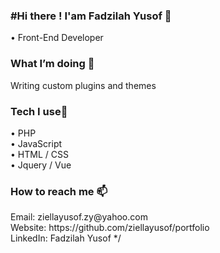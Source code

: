 <h3> #Hi there ! I'am Fadzilah Yusof 👋 </h3>

• Front-End Developer

<h3>What I’m doing 🔭 </h3>

Writing custom plugins and themes
<h3>Tech I use🔭 </h3>
 
• PHP <br>
• JavaScript <br> 
• HTML / CSS <br>
• Jquery / Vue <br>

<h3> How to reach me 📫  </h3>
Email: ziellayusof.zy@yahoo.com <br>
Website: https://github.com/ziellayusof/portfolio <br>
LinkedIn: Fadzilah Yusof
*/

<!--
**ziellayusof/ziellayusof** is a ✨ _special_ ✨ repository because its `README.md` (this file) appears on your GitHub profile.

Here are some ideas to get you started:

- 🔭 I’m currently working on ...
- 🌱 I’m currently learning ...
- 👯 I’m looking to collaborate on ...
- 🤔 I’m looking for help with ...
- 💬 Ask me about ...
- 📫 How to reach me: ...
- 😄 Pronouns: ...
- ⚡ Fun fact: ...
-->
